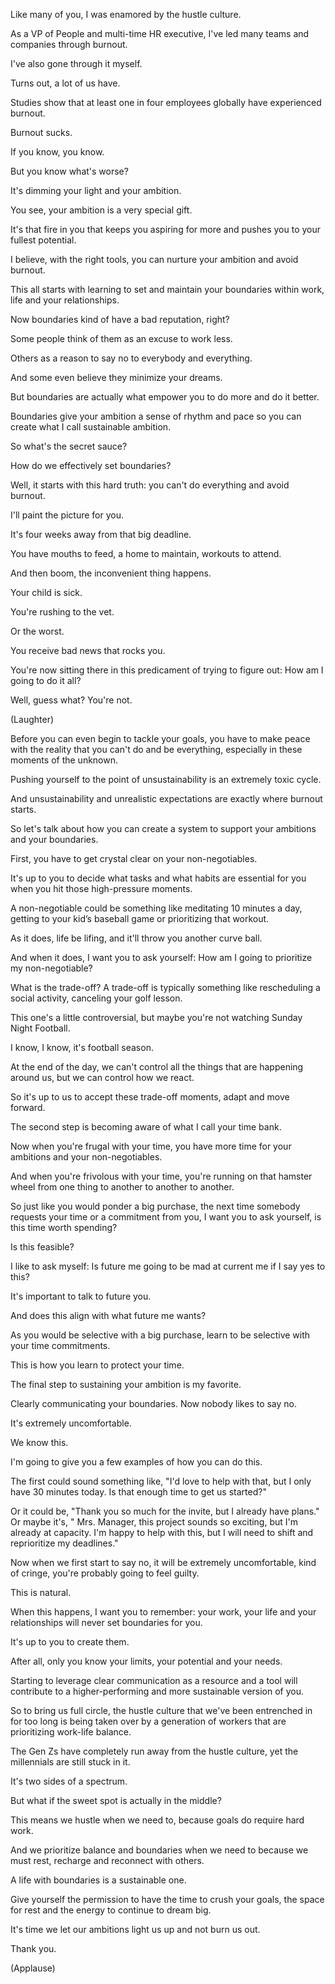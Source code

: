 Like many of you, I was enamored by the hustle culture.

As a VP of People and multi-time HR executive, I've led many teams and companies through burnout.

I've also gone through it myself.

Turns out, a lot of us have.

Studies show that at least one in four employees globally have experienced burnout.

Burnout sucks.

If you know, you know.

But you know what's worse?

It's dimming your light and your ambition.

You see, your ambition is a very special gift.

It's that fire in you that keeps you aspiring for more and pushes you to your fullest potential.

I believe, with the right tools, you can nurture your ambition and avoid burnout.

This all starts with learning to set and maintain your boundaries within work, life and your relationships.

Now boundaries kind of have a bad reputation, right?

Some people think of them as an excuse to work less.

Others as a reason to say no to everybody and everything.

And some even believe they minimize your dreams.

But boundaries are actually what empower you to do more and do it better.

Boundaries give your ambition a sense of rhythm and pace so you can create what I call sustainable ambition.

So what's the secret sauce?

How do we effectively set boundaries?

Well, it starts with this hard truth: you can't do everything and avoid burnout.

I'll paint the picture for you.

It's four weeks away from that big deadline. 

You have mouths to feed, a home to maintain, workouts to attend.

And then boom, the inconvenient thing happens.

Your child is sick.

You're rushing to the vet.

Or the worst.

You receive bad news that rocks you.

You're now sitting there in this predicament of trying to figure out: How am I going to do it all?

Well, guess what? You're not.

(Laughter)

Before you can even begin to tackle your goals, you have to make peace with the reality that you can't do and be everything, especially in these moments of the unknown.

Pushing yourself to the point of unsustainability is an extremely toxic cycle.

And unsustainability and unrealistic expectations are exactly where burnout starts.

So let's talk about how you can create a system to support your ambitions and your boundaries.

First, you have to get crystal clear on your non-negotiables.

It's up to you to decide what tasks and what habits are essential for you when you hit those high-pressure moments.

A non-negotiable could be something like meditating 10 minutes a day, getting to your kid’s baseball game or prioritizing that workout.

As it does, life be lifing, and it'll throw you another curve ball.

And when it does, I want you to ask yourself: How am I going to prioritize my non-negotiable?

What is the trade-off? A trade-off is typically something like rescheduling a social activity, canceling your golf lesson.

This one's a little controversial, but maybe you're not watching Sunday Night Football.

I know, I know, it's football season. 

At the end of the day, we can't control all the things that are happening around us, but we can control how we react.

So it's up to us to accept these trade-off moments, adapt and move forward.

The second step is becoming aware of what I call your time bank. 

Now when you're frugal with your time, you have more time for your ambitions and your non-negotiables.

And when you're frivolous with your time, you're running on that hamster wheel from one thing to another to another to another.

So just like you would ponder a big purchase, the next time somebody requests your time or a commitment from you, I want you to ask yourself, is this time worth spending?

Is this feasible?

I like to ask myself: Is future me going to be mad at current me if I say yes to this?

It's important to talk to future you.

And does this align with what future me wants?

As you would be selective with a big purchase, learn to be selective with your time commitments. 

This is how you learn to protect your time.

The final step to sustaining your ambition is my favorite.

Clearly communicating your boundaries. Now nobody likes to say no.

It's extremely uncomfortable.

We know this. 

I'm going to give you a few examples of how you can do this.

The first could sound something like, "I'd love to help with that, but I only have 30 minutes today. Is that enough time to get us started?" 

Or it could be, "Thank you so much for the invite, but I already have plans." 
Or maybe it's, " Mrs. Manager, this project sounds so exciting, but I'm already at capacity. I'm happy to help with this, but I will need to shift and reprioritize my deadlines."

Now when we first start to say no, it will be extremely uncomfortable, kind of cringe, you're probably going to feel guilty.

This is natural.

When this happens, I want you to remember: your work, your life and your relationships will never set boundaries for you.

It's up to you to create them.

After all, only you know your limits, your potential and your needs.

Starting to leverage clear communication as a resource and a tool will contribute to a higher-performing and more sustainable version of you.

So to bring us full circle, the hustle culture that we've been entrenched in for too long is being taken over by a generation of workers that are prioritizing work-life balance.

The Gen Zs have completely run away from the hustle culture, yet the millennials are still stuck in it.

It's two sides of a spectrum.

But what if the sweet spot is actually in the middle?

This means we hustle when we need to, because goals do require hard work.

And we prioritize balance and boundaries when we need to because we must rest, recharge and reconnect with others.

A life with boundaries is a sustainable one.

Give yourself the permission to have the time to crush your goals, the space for rest and the energy to continue to dream big.

It's time we let our ambitions light us up and not burn us out.

Thank you.

(Applause)





